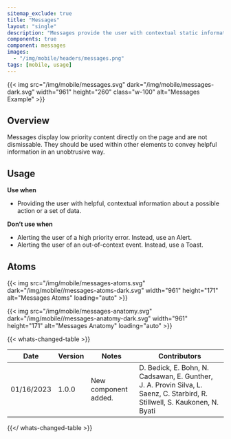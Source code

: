 ```yaml
---
sitemap_exclude: true
title: "Messages"
layout: "single"
description: "Messages provide the user with contextual static information. They have a lower priority than a notification or prompt."
components: true
component: messages
images:
  - "/img/mobile/headers/messages.png"
tags: [mobile, usage]
---
```


{{< img src="/img/mobile/messages.svg" dark="/img/mobile/messages-dark.svg" width="961" height="260" class="w-100" alt="Messages Example" >}}

## Overview

Messages display low priority content directly on the page and are not dismissable. They should be used within other elements to convey helpful information in an unobtrusive way.

## Usage

**Use when**

- Providing the user with helpful, contextual information about a possible action or a set of data.

**Don’t use when**

- Alerting the user of a high priority error. Instead, use an Alert.
- Alerting the user of an out-of-context event. Instead, use a Toast.

## Atoms

{{< img src="/img/mobile/messages-atoms.svg" dark="/img/mobile//messages-atoms-dark.svg" width="961" height="171" alt="Messages Atoms" loading="auto" >}}

{{< img src="/img/mobile/messages-anatomy.svg" dark="/img/mobile//messages-anatomy-dark.svg" width="961" height="171" alt="Messages Anatomy" loading="auto" >}}

{{< whats-changed-table >}}

| Date       | Version | Notes                               | Contributors |
| ---------- | ------- | ----------------------------------- | ------------ |
| 01/16/2023 | 1.0.0   | New component added. | D. Bedick, E. Bohn, N. Cadsawan, E. Gunther, J. A. Provin Silva, L. Saenz, C. Starbird, R. Stillwell, S. Kaukonen, N. Byati  |

{{</ whats-changed-table >}}
